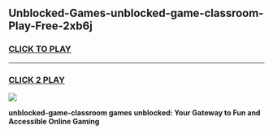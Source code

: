 
## Unblocked-Games-unblocked-game-classroom-Play-Free-2xb6j
<h3>
<a href="https://premium76.site?title=unblocked-game-classroom&ref=09A">CLICK TO PLAY</a></h3>
<hr>

<h3>
<a href="https://premium76.site?title=unblocked-game-classroom&ref=09A">CLICK 2 PLAY</a>
  
</h3>

<a href="https://premium76.site?title=unblocked-game-classroom&ref=09A"><img src="https://clearcache.store/games.png"></a>


**unblocked-game-classroom games unblocked: Your Gateway to Fun and Accessible Online Gaming**
